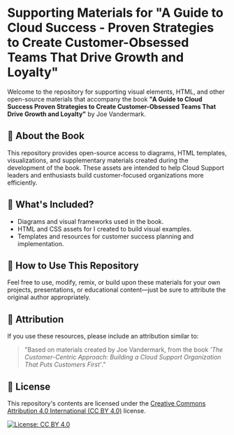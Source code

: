 # Supporting Materials for "A Guide to Cloud Success - Proven Strategies to Create Customer-Obsessed Teams That Drive Growth and Loyalty"

Welcome to the repository for supporting visual elements, HTML, and other open-source materials that accompany the book **"A Guide to Cloud Success Proven Strategies to Create Customer-Obsessed Teams That Drive Growth and Loyalty"** by Joe Vandermark.

## 📖 About the Book
This repository provides open-source access to diagrams, HTML templates, visualizations, and supplementary materials created during the development of the book. These assets are intended to help Cloud Support leaders and enthusiasts build customer-focused organizations more efficiently.

## 🎯 What's Included?
- Diagrams and visual frameworks used in the book.
- HTML and CSS assets for I created to build visual examples.
- Templates and resources for customer success planning and implementation.

## 🚀 How to Use This Repository
Feel free to use, modify, remix, or build upon these materials for your own projects, presentations, or educational content—just be sure to attribute the original author appropriately.

## 📌 Attribution
If you use these resources, please include an attribution similar to:

> "Based on materials created by Joe Vandermark, from the book *'The Customer-Centric Approach: Building a Cloud Support Organization That Puts Customers First'*."

## 📄 License
This repository's contents are licensed under the [Creative Commons Attribution 4.0 International (CC BY 4.0)](https://creativecommons.org/licenses/by/4.0/) license.

[![License: CC BY 4.0](https://img.shields.io/badge/License-CC_BY_4.0-blue.svg)](https://creativecommons.org/licenses/by/4.0/)
